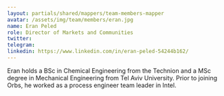 ```yaml
---
layout: partials/shared/mappers/team-members-mapper
avatar: /assets/img/team/members/eran.jpg
name: Eran Peled
role: Director of Markets and Communities
twitter:
telegram:
linkedin: https://www.linkedin.com/in/eran-peled-54244b162/
---
```


Eran holds a BSc in Chemical Engineering from the Technion and a MSc degree in Mechanical Engineering from Tel Aviv University. Prior to joining Orbs, he worked as a process engineer team leader in Intel.
